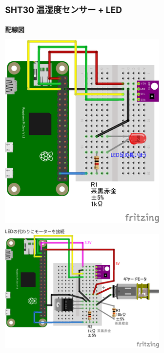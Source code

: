 # SHT30 温湿度センサー + LED

## 配線図

![配線図](./SHT30_LED.png "schematic")

LEDの代わりにモーターを接続
![配線図(LEDの代わりにモーターを接続)](./SHT30_MOTORB.png "schematic")
